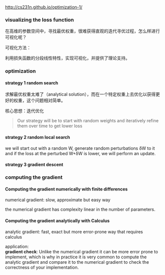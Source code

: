http://cs231n.github.io/optimization-1/



### visualizing the loss function

在高维的参数空间中，寻找最优权重，很难获得直观的迭代寻优过程，怎么样进行可视化呢？

可视化方法：

利用损失函数的分段线性特性，实现可视化，并提供了理论支持。



### optimization

#### strategy 1 random search

求解最优权重太难了（analytical solution），而在一个特定权重上去优化以获得更好的权重，这个问题相对简单。

核心思想：迭代优化

> Our strategy will be to start with random weights and iteratively refine them over time to get lower loss

#### strategy 2 random local search

we will start out with a random W, generate random perturbations δW to it and if the loss at the perturbed W+δW is lower, we will perform an update. 



#### strategy 3 gradient descent





### computing the gradient



#### Computing the gradient numerically with finite differences

numerical gradient: slow, approximate but easy way

the numerical gradient has complexity linear in the number of parameters.



#### Computing the gradient analytically with Calculus 

analytic gradient: fast, exact but more error-prone way that requires calculus

application:<br>**gradient check**: Unlike the numerical gradient it can be more error prone to implement, which is why in practice it is very common to compute the analytic gradient and compare it to the numerical gradient to check the correctness of your implementation.





